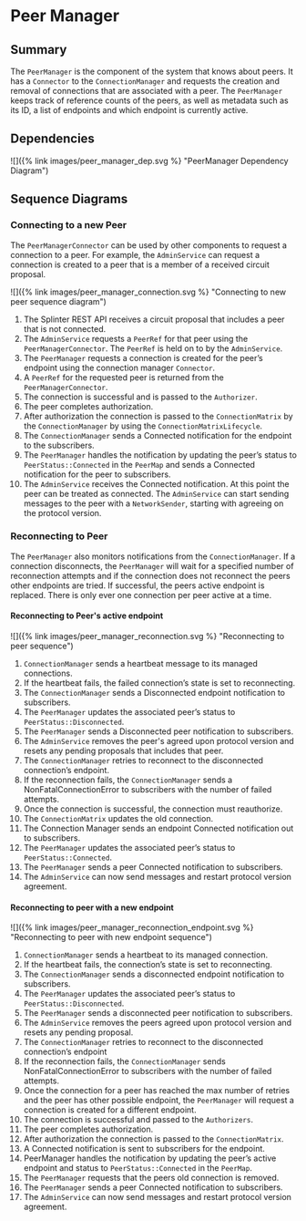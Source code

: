 # Peer Manager
<!--
  Copyright 2018-2020 Cargill Incorporated
  Licensed under Creative Commons Attribution 4.0 International License
  https://creativecommons.org/licenses/by/4.0/
-->

## Summary
The `PeerManager` is the component of the system that knows about peers. It
has a `Connector` to the `ConnectionManager` and requests the creation and
removal of connections that are associated with a peer. The `PeerManager`
keeps track of reference counts of the peers, as well as metadata such as its
ID, a list of endpoints and which endpoint is currently active.

## Dependencies

![]({% link images/peer_manager_dep.svg %} "PeerManager Dependency Diagram")

## Sequence Diagrams

### Connecting to a new Peer
The `PeerManagerConnector` can be used by other components to request a
connection to a peer. For example, the `AdminService` can request a connection
is created to a peer that is a member of a received circuit proposal.

![]({% link images/peer_manager_connection.svg %}
    "Connecting to new peer sequence diagram")

1. The Splinter REST API receives a circuit proposal that includes a peer that
  is not connected.
2. The `AdminService` requests a `PeerRef` for that peer using the
  `PeerManagerConnector`. The `PeerRef` is held on to by the `AdminService`.
3. The `PeerManager` requests a connection is created for the peer’s endpoint
  using the connection manager `Connector`.
4. A `PeerRef` for the requested peer is returned from the
  `PeerManagerConnector`.
5. The connection is successful and is passed to the `Authorizer`.
6. The peer completes authorization.
7. After authorization the connection is passed to the `ConnectionMatrix` by the
  `ConnectionManager` by using the `ConnectionMatrixLifecycle`.
8. The `ConnectionManager` sends a Connected notification for the endpoint to
  the subscribers.
9. The `PeerManager` handles the notification by updating the peer’s status to
  `PeerStatus::Connected` in the `PeerMap` and sends a Connected notification
  for the peer to subscribers.
10. The `AdminService` receives the Connected notification. At this point the
  peer can be treated as connected. The `AdminService` can start sending
  messages to the peer with a `NetworkSender`, starting with agreeing on the
  protocol version.


### Reconnecting to Peer
The `PeerManager` also monitors notifications from the `ConnectionManager`. If a
connection disconnects, the `PeerManager` will wait for a specified number of
reconnection attempts and if the connection does not reconnect the peers other
endpoints are tried. If successful, the peers active endpoint is replaced.
There is only ever one connection per peer active at a time.

#### Reconnecting to Peer's active endpoint

![]({% link images/peer_manager_reconnection.svg %}
    "Reconnecting to peer sequence")

1. `ConnectionManager` sends a heartbeat message to its managed connections.
2. If the heartbeat fails, the failed connection’s state is set to reconnecting.
3. The `ConnectionManager` sends a Disconnected endpoint notification to
  subscribers.
4. The `PeerManager` updates the associated peer’s status to
  `PeerStatus::Disconnected`.
5. The `PeerManager` sends a Disconnected peer notification to subscribers.
6. The `AdminService` removes the peer's agreed upon protocol version and resets
  any pending proposals that includes that peer.
7. The `ConnectionManager` retries to reconnect to the disconnected connection’s
  endpoint.
8.  If the reconnection fails, the `ConnectionManager` sends a
  NonFatalConnectionError to subscribers with the number of failed attempts.
9. Once the connection is successful, the connection must reauthorize.
10. The `ConnectionMatrix` updates the old connection.
11. The Connection Manager sends an endpoint Connected notification out to
  subscribers.
12. The `PeerManager` updates the associated peer’s status to
  `PeerStatus::Connected`.
13. The `PeerManager` sends a peer Connected notification to subscribers.
14. The `AdminService` can now send messages and restart protocol version
  agreement.

#### Reconnecting to peer with a new endpoint

![]({% link images/peer_manager_reconnection_endpoint.svg %}
  "Reconnecting to peer with new endpoint sequence")

1. `ConnectionManager` sends a heartbeat to its managed connection.
2. If the heartbeat fails, the connection’s state is set to reconnecting.
3. The `ConnectionManager` sends a disconnected endpoint notification to
  subscribers.
4. The `PeerManager` updates the associated peer’s status to
  `PeerStatus::Disconnected`.
5. The `PeerManager` sends a disconnected peer notification to subscribers.
6. The `AdminService` removes the peers agreed upon protocol version and resets
  any pending proposal.
7. The `ConnectionManager` retries to reconnect to the disconnected connection’s
  endpoint
8.  If the reconnection fails, the `ConnectionManager` sends
  NonFatalConnectionError to subscribers with the number of failed attempts.
9. Once the connection for a peer has reached the max number of retries and the
  peer has other possible endpoint, the `PeerManager` will request a connection
  is created for a different endpoint.
10. The connection is successful and passed to the `Authorizers`.
11. The peer completes authorization.
12. After authorization the connection is passed to the `ConnectionMatrix`.
13. A Connected notification is sent to subscribers for the endpoint.
14. PeerManager handles the notification by updating the peer’s active endpoint
  and status to `PeerStatus::Connected` in the `PeerMap`.
15. The `PeerManager` requests that the peers old connection is removed.
16. The `PeerManager` sends a peer Connected notification to subscribers.
17. The `AdminService` can now send messages and restart protocol version
  agreement.
